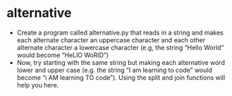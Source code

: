 # alternative

- Create a program called alternative.py that reads in a string and makes each alternate character an uppercase character and each other alternate character a lowercase character (e.g, the string “Hello World” would become “HeLlO WoRlD”)
- Now, try starting with the same string but making each alternative word lower and upper case (e.g. the string “I am learning to code” would become “i AM learning TO code”). Using the split and join functions will help you here.
